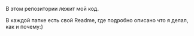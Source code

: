 В этом репозитории лежит мой код.

В каждой папке есть свой Readme, где подробно описано что я делал, как и почему:)
